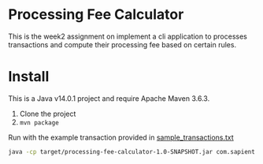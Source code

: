 # Processing Fee Calculator

This is the week2 assignment on implement a cli application to processes transactions and compute their processing fee based on certain rules.

# Install

This is a Java v14.0.1 project and require Apache Maven 3.6.3.

1. Clone the project
2. `mvn package`

Run with the example transaction provided in [sample_transactions.txt](example/sample_transactions.txt)
```sh
java -cp target/processing-fee-calculator-1.0-SNAPSHOT.jar com.sapient.pjp2.App example/sample_transactions.txt example/sample_processing_fee.txt
```
